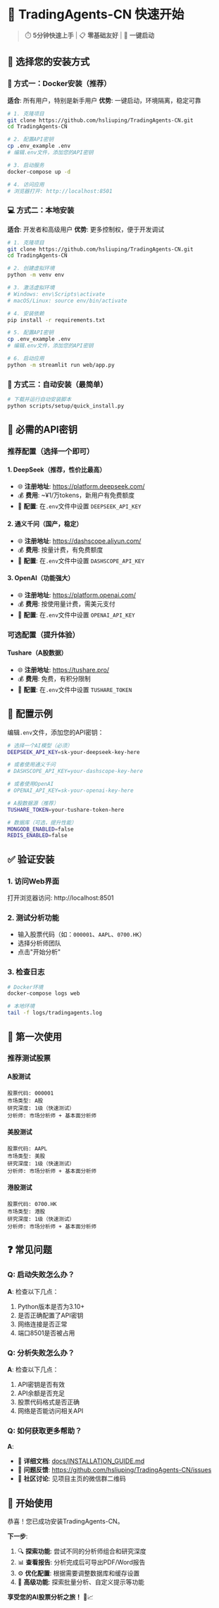 # 🚀 TradingAgents-CN 快速开始

> ⏱️ **5分钟快速上手** | 📋 **零基础友好** | 🎯 **一键启动**

## 🎯 选择您的安装方式

### 🐳 方式一：Docker安装（推荐）
**适合**: 所有用户，特别是新手用户
**优势**: 一键启动，环境隔离，稳定可靠

```bash
# 1. 克隆项目
git clone https://github.com/hsliuping/TradingAgents-CN.git
cd TradingAgents-CN

# 2. 配置API密钥
cp .env_example .env
# 编辑.env文件，添加您的API密钥

# 3. 启动服务
docker-compose up -d

# 4. 访问应用
# 浏览器打开: http://localhost:8501
```

### 💻 方式二：本地安装
**适合**: 开发者和高级用户
**优势**: 更多控制权，便于开发调试

```bash
# 1. 克隆项目
git clone https://github.com/hsliuping/TradingAgents-CN.git
cd TradingAgents-CN

# 2. 创建虚拟环境
python -m venv env

# 3. 激活虚拟环境
# Windows: env\Scripts\activate
# macOS/Linux: source env/bin/activate

# 4. 安装依赖
pip install -r requirements.txt

# 5. 配置API密钥
cp .env_example .env
# 编辑.env文件，添加您的API密钥

# 6. 启动应用
python -m streamlit run web/app.py
```

### 🤖 方式三：自动安装（最简单）
```bash
# 下载并运行自动安装脚本
python scripts/setup/quick_install.py
```

## 🔑 必需的API密钥

### 推荐配置（选择一个即可）

#### 1. DeepSeek（推荐，性价比最高）
- 🌐 **注册地址**: https://platform.deepseek.com/
- 💰 **费用**: ~¥1/万tokens，新用户有免费额度
- 🔧 **配置**: 在`.env`文件中设置 `DEEPSEEK_API_KEY`

#### 2. 通义千问（国产，稳定）
- 🌐 **注册地址**: https://dashscope.aliyun.com/
- 💰 **费用**: 按量计费，有免费额度
- 🔧 **配置**: 在`.env`文件中设置 `DASHSCOPE_API_KEY`

#### 3. OpenAI（功能强大）
- 🌐 **注册地址**: https://platform.openai.com/
- 💰 **费用**: 按使用量计费，需美元支付
- 🔧 **配置**: 在`.env`文件中设置 `OPENAI_API_KEY`

### 可选配置（提升体验）

#### Tushare（A股数据）
- 🌐 **注册地址**: https://tushare.pro/
- 💰 **费用**: 免费，有积分限制
- 🔧 **配置**: 在`.env`文件中设置 `TUSHARE_TOKEN`

## 📝 配置示例

编辑`.env`文件，添加您的API密钥：

```bash
# 选择一个AI模型（必须）
DEEPSEEK_API_KEY=sk-your-deepseek-key-here

# 或者使用通义千问
# DASHSCOPE_API_KEY=your-dashscope-key-here

# 或者使用OpenAI
# OPENAI_API_KEY=sk-your-openai-key-here

# A股数据源（推荐）
TUSHARE_TOKEN=your-tushare-token-here

# 数据库（可选，提升性能）
MONGODB_ENABLED=false
REDIS_ENABLED=false
```

## ✅ 验证安装

### 1. 访问Web界面
打开浏览器访问: http://localhost:8501

### 2. 测试分析功能
- 输入股票代码（如：`000001`、`AAPL`、`0700.HK`）
- 选择分析师团队
- 点击"开始分析"

### 3. 检查日志
```bash
# Docker环境
docker-compose logs web

# 本地环境
tail -f logs/tradingagents.log
```

## 🎯 第一次使用

### 推荐测试股票

#### A股测试
```
股票代码: 000001
市场类型: A股
研究深度: 1级（快速测试）
分析师: 市场分析师 + 基本面分析师
```

#### 美股测试
```
股票代码: AAPL
市场类型: 美股
研究深度: 1级（快速测试）
分析师: 市场分析师 + 基本面分析师
```

#### 港股测试
```
股票代码: 0700.HK
市场类型: 港股
研究深度: 1级（快速测试）
分析师: 市场分析师 + 基本面分析师
```

## ❓ 常见问题

### Q: 启动失败怎么办？
**A**: 检查以下几点：
1. Python版本是否为3.10+
2. 是否正确配置了API密钥
3. 网络连接是否正常
4. 端口8501是否被占用

### Q: 分析失败怎么办？
**A**: 检查以下几点：
1. API密钥是否有效
2. API余额是否充足
3. 股票代码格式是否正确
4. 网络是否能访问相关API

### Q: 如何获取更多帮助？
**A**: 
- 📖 **详细文档**: [docs/INSTALLATION_GUIDE.md](INSTALLATION_GUIDE.md)
- 🐛 **问题反馈**: https://github.com/hsliuping/TradingAgents-CN/issues
- 💬 **社区讨论**: 见项目主页的微信群二维码

## 🎉 开始使用

恭喜！您已成功安装TradingAgents-CN。

**下一步**:
1. 🔍 **探索功能**: 尝试不同的分析师组合和研究深度
2. 📊 **查看报告**: 分析完成后可导出PDF/Word报告
3. ⚙️ **优化配置**: 根据需要调整数据库和缓存设置
4. 🚀 **高级功能**: 探索批量分析、自定义提示等功能

**享受您的AI股票分析之旅！** 🚀📈
